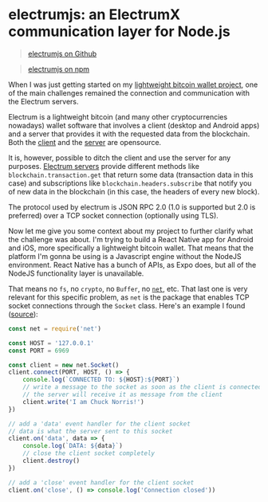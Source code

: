 <!--
key: electrumjs
name: electrumjs: an ElectrumX communication layer for Node.js
tags: js,typescript,crypto
-->

# electrumjs: an ElectrumX communication layer for Node.js

> [electrumjs on Github](https://github.com/DaniGuardiola/electrumjs)

> [electrumjs on npm](https://www.npmjs.com/package/electrumjs)

When I was just getting started on my [lightweight bitcoin wallet project](/project/coinwallet), one of the main challenges remained the connection and communication with the Electrum servers.

Electrum is a lightweight bitcoin (and many other cryptocurrencies nowadays) wallet software that involves a client (desktop and Android apps) and a server that provides it with the requested data from the blockchain. Both the [client](https://github.com/spesmilo/electrum) and the [server](https://github.com/kyuupichan/electrumx) are opensource.

It is, however, possible to ditch the client and use the server for any purposes. [Electrum servers](https://electrumx.readthedocs.io/en/latest/protocol-methods.html) provide different methods like `blockchain.transaction.get` that return some data (transaction data in this case) and subscriptions like `blockchain.headers.subscribe` that notify you of new data in the blockchain (in this case, the headers of every new block).

The protocol used by electrum is JSON RPC 2.0 (1.0 is supported but 2.0 is preferred) over a TCP socket connection (optionally using TLS).

Now let me give you some context about my project to further clarify what the challenge was about. I'm trying to build a React Native app for Android and iOS, more specifically a lightweight bitcoin wallet. That means that the platform I'm gonna be using is a Javascript engine without the NodeJS environment. React Native has a bunch of APIs, as Expo does, but all of the NodeJS functionality layer is unavailable.

That means no `fs`, no `crypto`, no `Buffer`, no [`net`](https://nodejs.org/api/net.html), etc. That last one is very relevant for this specific problem, as `net` is the package that enables TCP socket connections through the `Socket` class. Here's an example I found ([source](https://www.hacksparrow.com/tcp-socket-programming-in-node-js.html)):

```javascript
const net = require('net')

const HOST = '127.0.0.1'
const PORT = 6969

const client = new net.Socket()
client.connect(PORT, HOST, () => {
    console.log(`CONNECTED TO: ${HOST}:${PORT}`)
    // write a message to the socket as soon as the client is connected
    // the server will receive it as message from the client 
    client.write('I am Chuck Norris!')
})

// add a 'data' event handler for the client socket
// data is what the server sent to this socket
client.on('data', data => {    
    console.log(`DATA: ${data}`)
    // close the client socket completely
    client.destroy()    
})

// add a 'close' event handler for the client socket
client.on('close', () => console.log('Connection closed'))
```